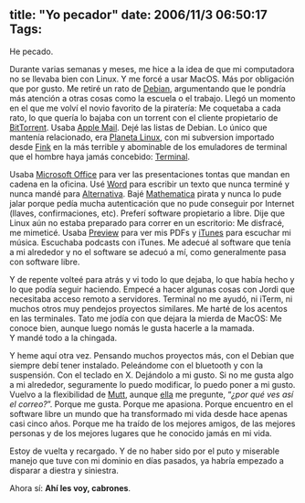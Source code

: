 title: "Yo pecador"
date: 2006/11/3 06:50:17
Tags: 
---
<p>He pecado.</p>

<p>Durante varias semanas y meses, me hice a la idea de que mi computadora no se llevaba bien con Linux. Y me forcé a usar MacOS. Más por obligación que por gusto. Me retiré un rato de <a target="_blank" href="http://www.debian.org">Debian</a>, argumentando que le pondría más atención a otras cosas como la escuela o el trabajo. Llegó un momento en el que me volví el novio favorito de la piratería: Me coquetaba a cada rato, lo que quería lo bajaba con un torrent con el cliente propietario de <a target="_blank" href="http://www.bittorrent.com/">BitTorrent</a>. Usaba <a target="_blank" href="http://www.apple.com/macosx/features/mail/">Apple Mail</a>. Dejé las listas de Debian. Lo único que mantenía relacionado, era <a target="_blank" href="http://www.planetalinux.org/">Planeta Linux</a>, con mi subversion importado desde <a target="_blank" href="http://fink.sf.net">Fink</a> en la más terrible y abominable de los emuladores de terminal que el hombre haya jamás concebido: <a target="_blank" href="http://www.apple.com/macosx/features/unix/">Terminal</a>.</p>

<p>Usaba <a target="_blank" href="http://www.microsoft.com/mac/products/office2004/">Microsoft Office</a> para ver las presentaciones tontas que mandan en cadena en la oficina. Usé <a target="_blank" href="http://www.microsoft.com/mac/products/word2004/word2004.aspx?pid=word2004">Word</a> para escribir un texto que nunca terminé y nunca mandé para <a target="_blank" href="http://www.alternativa.org.mx">Alternativa</a>. Bajé <a target="_blank" href="http://www.wolfram.com/products/mathematica/index.html">Mathematica</a> pirata y nunca lo pude jalar porque pedía mucha autenticación que no pude conseguir por Internet (llaves, confirmaciones, etc). Preferí software propietario a libre. Dije que Linux aún no estaba preparado para correr en un escritorio: Me disfracé, me mimeticé. Usaba <a target="_blank" href="http://www.apple.com/macosx/features/pdf/">Preview</a> para ver mis PDFs y <a target="_blank" href="http://www.apple.com/itunes/">iTunes</a> para escuchar mi música. Escuchaba podcasts con iTunes. Me adecué al software que tenía a mi alrededor y no el software se adecuó a mí, como generalmente pasa con software libre.</p>

<p>Y de repente volteé para atrás y vi todo lo que dejaba, lo que había hecho y lo que podía seguir haciendo. Empecé a hacer algunas cosas con Jordi que necesitaba acceso remoto a servidores. Terminal no me ayudó, ni iTerm, ni muchos otros muy pendejos proyectos similares. Me harté de los acentos en las terminales. Tato me jodía con que dejara la mierda de MacOS: Me conoce bien, aunque luego nomás le gusta hacerle a la mamada.<br/>
Y mandé todo a la chingada.</p>

<p>Y heme aquí otra vez. Pensando muchos proyectos más, con el Debian que siempre debí tener instalado. Peleándome con el bluetooth y con la suspensión. Con el teclado en X. Dejándolo a mi gusto. Si no me gusta algo a mi alrededor, seguramente lo puedo modificar, lo puedo poner a mi gusto. Vuelvo a la flexibilidad de <a target="_blank" href="http://www.mutt.org">Mutt</a>, aunque <a target="_blank" href="http://www.maggit.com.mx">ella</a> me pregunte, &#8220;<em>¿por qué ves así el correo?</em>&#8221;. Porque me gusta. Porque me apasiona. Porque encuentro en el software libre un mundo que ha transformado mi vida desde hace apenas casi cinco años. Porque me ha traído de los mejores amigos, de las mejores personas y de los mejores lugares que he conocido jamás en mi vida.</p>

<p>Estoy de vuelta y recargado. Y de no haber sido por el puto y miserable manejo que tuve con mi dominio en días pasados, ya habría empezado a disparar a diestra y siniestra.</p>

<p>Ahora sí: <strong>Ahí les voy, cabrones</strong>.</p>
